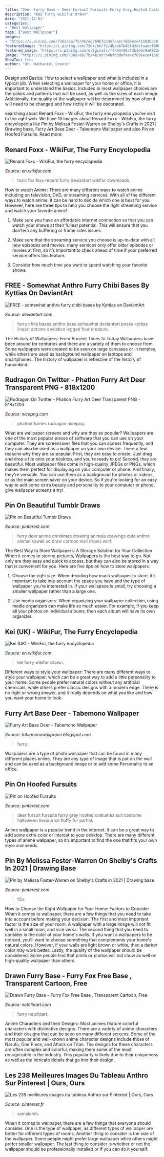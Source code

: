 ```yaml
---
title: "Deer Furry Base ~ Deer Fursuit Fursuits Furry Grey Hoofed Costumes Suit Costume Halloween Livejournal Fluffy Fur Partial"
description: "Kei furry wikifur drawn"
date: "2021-12-01"
categories:
- "Best Wallpaper"
tags: ["Best Wallpaper"]
images:
- "https://i.pinimg.com/736x/eb/7b/4b/eb7b4bfd3defaaecf606ece41583bcc8--deer-base.jpg"
featuredImage: "https://i.pinimg.com/736x/eb/7b/4b/eb7b4bfd3defaaecf606ece41583bcc8--deer-base.jpg"
featured_image: "https://i.pinimg.com/originals/f3/b4/60/f3b460c9a0822e163c7f85699a4fddf9.jpg"
image: "https://i.pinimg.com/736x/eb/7b/4b/eb7b4bfd3defaaecf606ece41583bcc8--deer-base.jpg"
ShowToc: true
author: "Dr. Nathaniel Cronin"
---
```



Design and Basics: How to select a wallpaper and what is included in a typical job.
When selecting a wallpaper for your home or office, it is important to understand the basics. Included in most wallpaper choices are the colors and patterns that will be used, as well as the sizes of each image. Additionally, the quality of the wallpaper will be determined by how often it will need to be changed and how richly it will be decorated.

	

		
searching about Renard Foxx - WikiFur, the furry encyclopedia you've visit to the right web. We have 10 Images about Renard Foxx - WikiFur, the furry encyclopedia like Pin by Melissa Foster-Warren on Shelby&#039;s Crafts in 2021 | Drawing base, Furry Art Base Deer - Tabemono Wallpaper and also Pin on Hoofed Fursuits. Read more:
		
    
## Renard Foxx - WikiFur, The Furry Encyclopedia

<img loading=lazy src="https://en.wikifur.com/w/images/thumb/9/94/Toxicfox.png/717px-Toxicfox.png" onerror="this.onerror=null;this.src='https://tse3.mm.bing.net/th?id=OIP.fKw0F128HgY-C8StFJeIMAHaGM&amp;pid=15.1';" alt="Renard Foxx - WikiFur, the furry encyclopedia">

_Source: en.wikifur.com_

>toxic fox foxx renard furry deviantart wikifur downloads. 

	

How to watch Anime: There are many different ways to watch anime including on television, DVD, or streaming services.
With all of the different ways to watch anime, it can be hard to decide which one is best for you. However, here are three tips to help you choose the right streaming service and watch your favorite anime!
1. Make sure you have an affordable internet connection so that you can watch your shows at their fullest potential. This will ensure that you don’tera any buffering or frame rates issues.

2. Make sure that the streaming service you choose is up-to-date with all new episodes and movies. many services only offer older episodes or movies at first, so it’s important to check ahead of time if your preferred service offers this feature.

3. Consider how much time you want to spend watching your favorite shows.

    
## FREE - Somewhat Anthro Furry Chibi Bases By Kyttias On DeviantArt

<img loading=lazy src="https://images-wixmp-ed30a86b8c4ca887773594c2.wixmp.com/i/df465cc0-dab7-43e9-9dbf-fe76514b0f33/d8f5f5t-3aa4d0a8-929e-44dc-af6d-bc3b1dd5fce1.png/v1/fill/w_1280,h_624,strp/free___somewhat_anthro_furry_chibi_bases_by_kyttias_d8f5f5t-pre.png" onerror="this.onerror=null;this.src='https://tse3.mm.bing.net/th?id=OIP.GiAY-xko6kxsLjEkvrzqTwHaDn&amp;pid=15.1';" alt="FREE - somewhat anthro furry chibi bases by Kyttias on DeviantArt">

_Source: deviantart.com_

>furry chibi bases anthro base somewhat deviantart poses kyttias lineart actions deviation legged four creature. 

	

The History of Wallpapers: From Ancient Times to Today
Wallpapers have been around for centuries and there are a variety of them to choose from. Some wallpapers were created to be seen on large canvases or in temples, while others are used as background wallpaper on laptops and smartphones. The history of wallpaper is reflective of the history of humankind.

    
## Rudragon On Twitter - Phation Furry Art Deer Transparent PNG - 818x1200

<img loading=lazy src="https://www.nicepng.com/png/detail/276-2766959_rudragon-on-twitter-phation-furry-art-deer.png" onerror="this.onerror=null;this.src='https://tse1.mm.bing.net/th?id=OIP._gLBrcUZSH2XGpVqI065uwHaLj&amp;pid=15.1';" alt="Rudragon On Twitter - Phation Furry Art Deer Transparent PNG - 818x1200">

_Source: nicepng.com_

>phation furries rudragon nicepng. 

	

What are wallpaper screens and why are they so popular?
Wallpapers are one of the most popular pieces of software that you can use on your computer. They are screensaver files that you can access frequently, and they can also be used as a wallpaper on your own device. There a few reasons why they are so popular. First, they are easy to create. Just drag and drop a file onto your desktop, and you're ready to go! Second, they are beautiful. Most wallpaper files come in high-quality JPEGs or PNGs, which makes them perfect for displaying on your computer or phone. And finally, they're versatile. You can use them as a background for photos or videos, or as the main screen saver on your device. So if you're looking for an easy way to add some extra beauty and personality to your computer or phone, give wallpaper screens a try!

    
## Pin On Beautiful Tumblr Draws

<img loading=lazy src="https://i.pinimg.com/originals/d0/20/b9/d020b988fd87e9ff0fc653a21d06ea0d.jpg" onerror="this.onerror=null;this.src='https://tse2.mm.bing.net/th?id=OIP.LlS9ZdhsBA8_UoJcF4UQHQAAAA&amp;pid=15.1';" alt="Pin on Beautiful Tumblr Draws">

_Source: pinterest.com_

>furry deer anime christmas drawing animals drawings cute anthro animal kawaii oc draw cartoon visit draws wolf. 

	

The Best Way to Store Wallpapers: A Storage Solution for Your Collection
When it comes to storing pictures, Wallpapers is the best way to go. Not only are they easy and quick to access, but they can also be stored in a way that is convenient for you. Here are five tips on how to store wallpapers:
1) Choose the right size: When deciding how much wallpaper to store, it’s important to take into account the space you have and the type of wallpaper you’re interested in. If your wallspace is small, try choosing a smaller wallpaper rather than a large one.

2) Use media organizers: When organizing your wallpaper collection, using media organizers can make life so much easier. For example, if you keep all your photos on individual albums, then each album will have its own organizer.

    
## Kei (UK) - WikiFur, The Furry Encyclopedia

<img loading=lazy src="https://en.wikifur.com/w/images/thumb/6/6a/Keihiko.png/200px-Keihiko.png" onerror="this.onerror=null;this.src='https://tse1.mm.bing.net/th?id=OIP.ch9rVE-AFl3K4RqEiOV0JgAAAA&amp;pid=15.1';" alt="Kei (UK) - WikiFur, the furry encyclopedia">

_Source: en.wikifur.com_

>kei furry wikifur drawn. 

	

Different ways to style your wallpaper:
There are many different ways to style your wallpaper, which can be a great way to add a little personality to your home. Some people prefer natural colors without any artificial chemicals, while others prefer classic designs with a modern edge. There is no right or wrong answer, and it really depends on what you like and how you want your home to look.

    
## Furry Art Base Deer - Tabemono Wallpaper

<img loading=lazy src="https://pbs.twimg.com/media/EkWV7_TU0AAcswh.jpg" onerror="this.onerror=null;this.src='https://tse4.mm.bing.net/th?id=OIP.ruAFD_ybJgglE0A-aq6gxQHaHa&amp;pid=15.1';" alt="Furry Art Base Deer - Tabemono Wallpaper">

_Source: tabemonowallpaper.blogspot.com_

>furry. 

	



Wallpapers are a type of photo wallpaper that can be found in many different places online. They are any type of image that is put on the wall and can be used as a background image or to add some Personality to an office.

    
## Pin On Hoofed Fursuits

<img loading=lazy src="https://i.pinimg.com/originals/f3/b4/60/f3b460c9a0822e163c7f85699a4fddf9.jpg" onerror="this.onerror=null;this.src='https://tse2.mm.bing.net/th?id=OIP.ZdXZG691mkDfaVg3TWzd4AAAAA&amp;pid=15.1';" alt="Pin on Hoofed Fursuits">

_Source: pinterest.com_

>deer fursuit fursuits furry grey hoofed costumes suit costume halloween livejournal fluffy fur partial. 

	

Anime wallpaper is a popular trend in the internet. It can be a great way to add some extra color or interest to your desktop. There are many different types of anime wallpaper, so it’s important to find the one that fits your own style and needs.

    
## Pin By Melissa Foster-Warren On Shelby&#039;s Crafts In 2021 | Drawing Base

<img loading=lazy src="https://i.pinimg.com/736x/2d/26/99/2d26997c1ac470a686ed16d4a7b24e19.jpg" onerror="this.onerror=null;this.src='https://tse3.mm.bing.net/th?id=OIP.QVszs9GPWfqjhF92M05fBAHaI4&amp;pid=15.1';" alt="Pin by Melissa Foster-Warren on Shelby&#039;s Crafts in 2021 | Drawing base">

_Source: pinterest.com_

>f2u. 

	

How to Choose the Right Wallpaper for Your Home: Factors to Consider
When it comes to wallpaper, there are a few things that you need to take into account before making your decision. The first and most important factor is the size of your room. A wallpaper with a large image will not fit well in a small room, and vice versa. 
The second thing that you need to consider is the color of your home's walls. If you want a wallpapers to be noticed, you'll want to choose something that complements your home's natural colors. However, if your walls are light brown or white, then a darker color may work better. 
Lastly, the quality of the wallpaper should be considered. Some people find that prints or photos will not show as well on high-quality wallpaper than others.

    
## Drawn Furry Base - Furry Fox Free Base , Transparent Cartoon, Free

<img loading=lazy src="https://pp.netclipart.com/pp/s/328-3287210_red-panda-png-red-panda-furry-art.png" onerror="this.onerror=null;this.src='https://tse2.mm.bing.net/th?id=OIP.aSZgvb9PJ8LLqE2s_hagrQAAAA&amp;pid=15.1';" alt="Drawn Furry Base - Furry Fox Free Base , Transparent Cartoon, Free">

_Source: netclipart.com_

>furry netclipart. 

	

Anime Characters and their Designs: Most animes feature colorful characters with distinctive designs.
There are a variety of anime characters and their designs that can be seen on many different screens. Some of the most popular and well-known anime character designs include those of Naruto, One Piece, and Attack on Titan. The designs for these characters are often complex and colorful, making them some of the most recognizable in the industry. This popularity is likely due to their uniqueness as well as the intricate details that go into their design.

    
## Les 238 Meilleures Images Du Tableau Anthro Sur Pinterest | Ours, Ours

<img loading=lazy src="https://i.pinimg.com/736x/eb/7b/4b/eb7b4bfd3defaaecf606ece41583bcc8--deer-base.jpg" onerror="this.onerror=null;this.src='https://tse3.mm.bing.net/th?id=OIP.FJdZv1i_KBYmsPKlILFFtgHaHa&amp;pid=15.1';" alt="Les 238 meilleures images du tableau Anthro sur Pinterest | Ours, Ours">

_Source: pinterest.fr_

>samalamb. 

	

When it comes to wallpaper, there are a few things that everyone should consider. One is the type of wallpaper, as different types of wallpaper are better for different types of rooms. Another thing to consider is the size of the wallpaper. Some people might prefer large wallpaper while others might prefer smaller wallpaper. The last thing to consider is whether or not the wallpaper should be professionally installed or if you can do it yourself.

